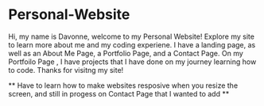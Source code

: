 # Personal-Website

Hi, my name is Davonne, welcome to my Personal Website! Explore my site to learn more about me and my coding experiene. I have a landing page, as well as an About Me Page, a Portfolio Page, and a Contact Page. On my Portfoilo Page , I have projects that I have done on my journey learning how to code. Thanks for visitng my site!  

** Have to learn how to make websites resposive when you resize the screen, and still in progess on Contact Page that I wanted to add **
